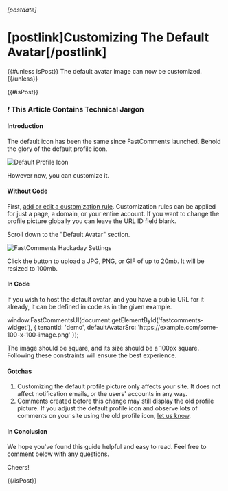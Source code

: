 ###### [postdate]
# [postlink]Customizing The Default Avatar[/postlink]

{{#unless isPost}}
The default avatar image can now be customized.
{{/unless}}

{{#isPost}}

### <i class="circle">!</i> This Article Contains Technical Jargon

#### Introduction

The default icon has been the same since FastComments launched. Behold the glory of the default profile icon.

<div class="text-center">
    <img src="https://fastcomments.com/images/unknown-person.png" title="Default Profile Icon" alt="Default Profile Icon" />
</div>

However now, you can customize it.

#### Without Code

First, <a href="https://fastcomments.com/auth/my-account/customize-widget" target="_blank">add or edit a customization rule</a>. Customization rules can
be applied for just a page, a domain, or your entire account. If you want to change the profile picture globally you can leave the URL ID field blank.

Scroll down to the "Default Avatar" section.

<img 
    data-src="/images/fc-customize-default-icon-button.png"
    alt="FastComments Hackaday Settings"
    class='lozad' />
    
Click the button to upload a JPG, PNG, or GIF of up to 20mb. It will be resized to 100mb.

#### In Code

If you wish to host the default avatar, and you have a public URL for it already, it can be defined in code as in the given example.

<div class="code">    window.FastCommentsUI(document.getElementById('fastcomments-widget'), {
        tenantId: 'demo',
        defaultAvatarSrc: 'https://example.com/some-100-x-100-image.png'
    });
</div>

The image should be square, and its size should be a 100px square. Following these constraints will ensure the best experience.

#### Gotchas

1. Customizing the default profile picture only affects your site. It does not affect notification emails, or the users' accounts in any way.
2. Comments created before this change may still display the old profile picture. If you adjust the default profile icon and observe lots of comments on your site
using the old profile icon, <a href="https://fastcomments.com/auth/my-account/help" target="_blank">let us know</a>.

#### In Conclusion

We hope you've found this guide helpful and easy to read. Feel free to comment below with any questions.

Cheers!

{{/isPost}}

